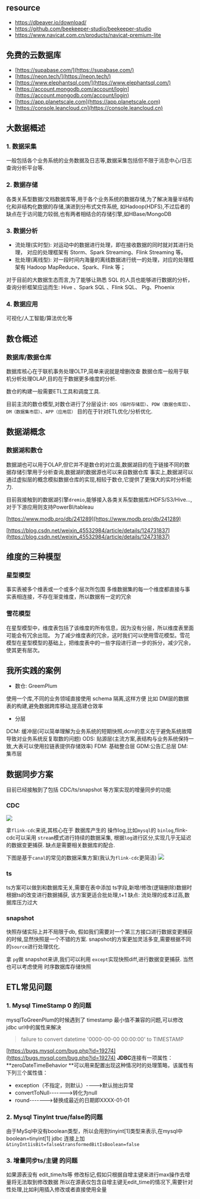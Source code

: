 ## resource

* https://dbeaver.io/download/
* https://github.com/beekeeper-studio/beekeeper-studio
* https://www.navicat.com.cn/products/navicat-premium-lite

## 免费的云数据库

* [https://supabase.com/](https://supabase.com/)
* [https://neon.tech/](https://neon.tech/)
* [https://www.elephantsql.com/](https://www.elephantsql.com/)
* [https://account.mongodb.com/account/login](https://account.mongodb.com/account/login)
* [https://app.planetscale.com](https://app.planetscale.com)
* [https://console.leancloud.cn](https://console.leancloud.cn)

## 大数据概述

### 1. 数据采集

一般包括各个业务系统的业务数据及日志等,数据采集包括但不限于消息中心/日志查询分析平台等.

### 2. 数据存储

各类关系型数据/文档数据库等,用于各个业务系统的数据存储,为了解决海量半结构化和非结构化数据的存储,演进到分布式文件系统,
如Hadoop(HDFS),不过后者的缺点在于访问能力较弱,也有两者相结合的存储引擎,如HBase/MongoDB

### 3. 数据分析

- 流处理(实时型): 对运动中的数据进行处理，即在接收数据的同时就对其进行处理， 对应的处理框架有 Storm、Spark Streaming、Flink
  Streaming 等。
- 批处理(离线型): 对一段时间内海量的离线数据进行统一的处理，对应的处理框架有 Hadoop MapReduce、Spark、Flink 等；

对于目前的大数据生态而言,为了能够让熟悉 SQL 的人员也能够进行数据的分析，查询分析框架应运而生:
Hive 、Spark SQL 、Flink SQL、 Pig、Phoenix

### 4. 数据应用

可视化/人工智能/算法优化等

## 数仓概述

### 数据库/数据仓库

数据库核心在于联机事务处理OLTP,简单来说就是增删改查 数据仓库一般用于联机分析处理OLAP,目的在于数据更多维度的分析.

数仓的构建一般需要ETL工具和调度工具.

目前主流的数仓模型,对数仓进行了分层设计:
`ODS（临时存储层）`、`PDW（数据仓库层）`、`DM（数据集市层）`、`APP（应用层）`
目的在于针对ETL优化/分析优化.

## 数据湖概念

### 数据湖和数仓

数据湖也可以用于OLAP,但它并不是数仓的对立面,数据湖目的在于链接不同的数据存储引擎用于分析查询,数据湖的数据源也可以来自数据仓库
事实上,数据湖可以通过虚拟层的概念模拟数据仓库的实现,相较于数仓,它提供了更强大的实时分析能力.

目前我接触到的数据湖引擎`dremio`,能够接入各类关系型数据库/HDFS/S3/Hive...,对于下游应用则支持PowerBI/tableau

[https://www.modb.pro/db/241289](https://www.modb.pro/db/241289)

[https://blog.csdn.net/weixin_45532984/article/details/124731837](https://blog.csdn.net/weixin_45532984/article/details/124731837)

## 维度的三种模型

### 星型模型

事实表被多个维表或一个或多个层次所包围
多维数据集的每一个维度都直接与事实表相连接，不存在渐变维度，所以数据有一定的冗余

### 雪花模型

在星型模型中，维度表包括了该维度的所有信息，因为没有分层，所以维度表里面可能会有冗余出现。
为了减少维度表的冗余，这时我们可以使用雪花模型。雪花模型在星型模型的基础上，把维度表中的一些字段进行进一步的拆分，减少冗余，使其更有层次。

## 我所实践的案例

- 数仓: GreemPlum

使用一个库,不同的业务领域直接使用 schema 隔离,这样方便 比如 DM层的数据表的构建,避免数据跨库移动,提高建仓效率

- 分层

DCM: 缓冲层(可以简单理解为业务系统的短期快照,dcm的意义在于避免系统故障导致对业务系统反复取数的问题)
ODS: 贴源层(主流方案,表结构与业务系统保持一致,大表可以使用拉链表提供存储效率)
FDM: 基础整合层
GDM:公告汇总层
DM:  集市层

## 数据同步方案

目前已经接触到了包括 CDC/ts/snapshot 等方案实现的增量同步的功能

### CDC

![](https://raw.githubusercontent.com/zongkx/pic-go/main/image(4).png)

拿`flink-cdc`来说,其核心在于 数据库产生的 操作log,比如`mysql`的 `binlog`,flink-cdc可以采用 `stream`模式进行持续的数据采集,
根据`log`进行区分,实现几乎无延迟的数据变更捕获. 缺点是需要相关数据库的配合.

下图是基于`canal`的常见的数据采集方案(我认为`flink-cdc`更简洁)
![](https://raw.githubusercontent.com/zongkx/pic-go/main/image(5).png)

### ts

ts方案可以做到和数据库无关,需要在表中添加 ts字段,新增/修改(逻辑删除)数据时根据ts的改变进行数据捕获, 该方案更适合批处理,t+1
缺点: 流处理的成本过高,数据库压力过大

### snapshot

快照存储实际上并不局限于db, 假如我们需要对一个第三方接口进行数据变更捕获的时候,显然快照是一个不错的方案.
snapshot的方案更加灵活多变,需要根据不同的`source`进行处理优化.

拿 `pg`做 snapshot来讲,我们可以利用 `except`实现快照diff,进行数据变更捕获.
当然也可以考虑使用 时序数据库存储快照

## ETL常见问题

### 1. Mysql TimeStamp 0 的问题

mysqlToGreenPlum的时候遇到了 timestamp 最小值不兼容的问题,可以修改jdbc url中的属性来解决
> failure to convert datetime '0000-00-00 00:00:00' to TIMESTAMP

[https://bugs.mysql.com/bug.php?id=19274](https://bugs.mysql.com/bug.php?id=19274)
**JDBC**连接有一项属性：**zeroDateTimeBehavior **可以用来配置出现这种情况时的处理策略，该属性有下列三个属性值：

- exception（不指定，则默认）---->默认抛出异常
- convertToNull------->转化为null
- round------->替换成最近的日期即XXXX-01-01

### 2. Mysql TinyInt true/false的问题

由于MySql中没有boolean类型，所以会用到tinyint[1]类型来表示,在mysql中boolean=tinyint[1]
jdbc 连接上加 `&tinyInt1isBit=false&transformedBitIsBoolean=false`

### 3. 增量同步ts/主键 的问题

如果源表没有 edit_time/ts等 修改标记,假如只根据自增主键来进行max操作去增量将无法取到修改数据
所以在源表仅包含自增主键无edit_time的情况下,需要针对性处理,比如利用插入修改或者直接使用全量